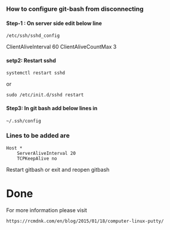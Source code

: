 ### How to configure git-bash from disconnecting 

#### Step-1 : On server side edit below line 
```
/etc/ssh/sshd_config 
```
ClientAliveInterval 60
ClientAliveCountMax 3

#### setp2: Restart sshd
```
systemctl restart sshd
```
or 
```
sudo /etc/init.d/sshd restart
```

#### Step3: In git bash add below lines in 
``` 
~/.ssh/config
```
### Lines to be added are 
```
Host *
    ServerAliveInterval 20
    TCPKeepAlive no
```
Restart gitbash or exit and reopen gitbash 

# Done

For more information please visit

```
https://rcmdnk.com/en/blog/2015/01/18/computer-linux-putty/
```
